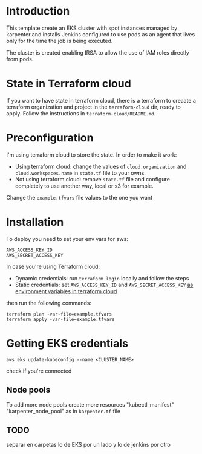# Introduction
This template create an EKS cluster with spot instances managed by karpenter and installs Jenkins configured to use pods as an agent that lives only for the time the job is being executed.

The cluster is created enabling IRSA to allow the use of IAM roles directly from pods.


# State in Terraform cloud 
If you want to have state in terraform cloud, there is a terraform to creaate a terraform organization and project in the `terraform-cloud` dir, ready to apply. 
Follow the instructions in `terraform-cloud/README.md`.


# Preconfiguration
I'm using terraform cloud to store the state. In order to make it work:
- Using terraform cloud: change the values of `cloud.organization` and `cloud.workspaces.name` in `state.tf` file to your owns.
- Not using terraform cloud: remove `state.tf` file and configure completely to use another way, local or s3 for example.

Change the `example.tfvars` file values to the one you want


# Installation
To deploy you need to set your env vars for aws: 
```
AWS_ACCESS_KEY_ID
AWS_SECRET_ACCESS_KEY
```
In case you're using Terraform cloud: 
- Dynamic credentials: run `terraform login` locally and follow the steps
- Static credentials: set `AWS_ACCESS_KEY_ID` and `AWS_SECRET_ACCESS_KEY` [as environment variables in terraform cloud](https://developer.hashicorp.com/terraform/tutorials/cloud-get-started/cloud-create-variable-set) 

then run the following commands:
```
terraform plan -var-file=example.tfvars
terraform apply -var-file=example.tfvars
```

# Getting EKS credentials
```
aws eks update-kubeconfig --name <CLUSTER_NAME>
```
check if you're connected 

## Node pools
To add more node pools create more resources "kubectl_manifest" "karpenter_node_pool" as in `karpenter.tf` file



## TODO
separar en carpetas lo de EKS por un lado y lo de jenkins por otro
